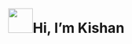 #  <img src="https://user-images.githubusercontent.com/69241960/130807960-3dcf3a14-4299-450c-840c-7d57826cd00b.gif" width="50" height="50" />Hi, I’m Kishan






<!---
kishan0024/kishan0024 is a ✨ special ✨ repository because its `README.md` (this file) appears on your GitHub profile.
You can click the Preview link to take a look at your changes.
--->



